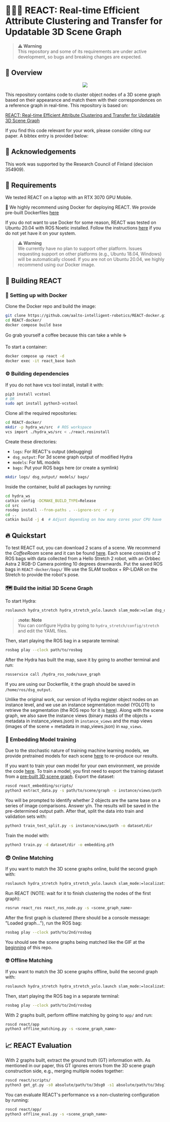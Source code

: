 # 🚀🚀🚀 REACT: Real-time Efficient Attribute Clustering and Transfer for Updatable 3D Scene Graph

> **:warning: Warning**<br>
> This repository and some of its requirements are under active development, so bugs and breaking changes are expected.

## 🚀 Overview

<div align="center">
    <img src="./assets/react_cut.gif">
</div>

This repository contains code to cluster object nodes of a 3D scene graph based on their appearance and match them with their correspondences on a reference graph in real-time. This repository is based on:

[REACT: Real-time Efficient Attribute Clustering and Transfer for Updatable 3D Scene Graph](https://arxiv.org)

If you find this code relevant for your work, please consider citing our paper. A bibtex entry is provided below:

## 🙏 Acknowledgements

This work was supported by the Research Council of Finland (decision 354909).

## 🤖 Requirements

We tested REACT on a laptop with an RTX 3070 GPU Mobile.

🐳 We highly recommend using Docker for deploying REACT. We provide pre-built Dockerfiles [here](https://github.com/aalto-intelligent-robotics/REACT-docker)

If you do not want to use Docker for some reason, REACT was tested on Ubuntu 20.04 with ROS Noetic installed. Follow the instructions [here](https://wiki.ros.org/ROS/Installation) if you do not yet have it on your system.

> **:warning: Warning**<br>
> We currently have no plan to support other platform. Issues requesting support on other platforms (e.g., Ubuntu 18.04, Windows) will be automatically closed. If you are not on Ubuntu 20.04, we highly recommend using our Docker image.

## 🧰 Building REACT

### 🐳 Setting up with Docker

Clone the Docker repo and build the image:

```bash
git clone https://github.com/aalto-intelligent-robotics/REACT-docker.git
cd REACT-docker/
docker compose build base
```

Go grab yourself a coffee because this can take a while ☕

To start a container:

```bash
docker compose up react -d
docker exec -it react_base bash
```

### ⚙ Building dependencies

If you do not have vcs tool install, install it with:

```bash
pip3 install vcstool
# OR
sudo apt install python3-vcstool
```

Clone all the required repositories:

```bash
cd REACT-docker/
mkdir -p hydra_ws/src  # ROS workspace
vcs import ./hydra_ws/src < ./react.rosinstall
```

Create these directories:

- `logs`: For REACT's output (debugging)
- `dsg_output`: For 3d scene graph output of modified Hydra
- `models`: For ML models
- `bags`: Put your ROS bags here (or create a symlink)

```bash
mkdir logs/ dsg_output/ models/ bags/
```

Inside the container, build all packages by running:

```bash
cd hydra_ws
catkin config -DCMAKE_BUILD_TYPE=Release
cd src
rosdep install --from-paths . --ignore-src -r -y
cd ..
catkin build -j 4  # Adjust depending on how many cores your CPU have
```

## 🔥 Quickstart

To test REACT out, you can download 2 scans of a scene. We recommend the *CoffeeRoom* scene and it can be found [here](https://drive.google.com/drive/folders/13984WvqdFPlq2DJG-6iNYHLAHxNozDFg?usp=sharing). Each scene consists of 2 ROS bags with data collected from a Hello Stretch 2 robot, with an Orbbec Astra 2 RGB-D Camera pointing 10 degrees downwards. Put the saved ROS bags in `REACT-docker/bags/` We use the SLAM toolbox + RP-LiDAR on the Stretch to provide the robot's pose.

### 🗺 Build the initial 3D Scene Graph

To start Hydra:

```bash
roslaunch hydra_stretch hydra_stretch_yolo.launch slam_mode:=slam dsg_output_prefix:=<scene_graph_name>_1 2> >(grep -v 'TF_REPEATED_DATA\|at line 278\|buffer_core')
```
> **:note: Note**<br>
> You can configure Hydra by going to `hydra_stretch/config/stretch` and edit the YAML files.

Then, start playing the ROS bag in a separate terminal:

```bash
rosbag play --clock path/to/rosbag
```

After the Hydra has built the map, save it by going to another terminal and run:

```bash
rosservice call /hydra_ros_node/save_graph
```

If you are using our Dockerfile, it the graph should be saved in `/home/ros/dsg_output`.

Unlike the original work, our version of Hydra register object nodes on an instance level, and we use an instance segmentation model (YOLO11) to retrieve the segmentation (the ROS repo for it is [here](https://github.com/aalto-intelligent-robotics/Hydra-Seg-ROS)). Along with the scene graph, we also save the instance views (binary masks of the objects + metadata in instance_views.json) in `instance_views` and the map views (images of the scene + metadata in map_views.json) in `map_views`.

### 🧠 Embedding Model training

Due to the stochastic nature of training machine learning models, we provide pretrained models for each scene [here](https://drive.google.com/drive/folders/1cfcZvqPy_1QZ2IkBLu1xnHGHMWdpgQhK?usp=sharing) to re-produce our results.

If you want to train your own model for your own environment, we provide the code [here](https://github.com/aalto-intelligent-robotics/REACT-Embedding). To train a model, you first need to export the training dataset from a [pre-built 3D scene graph](#%F0%9F%97%BA-build-the-initial-3d-scene-graph). Export the dataset:

```bash
roscd react_embedding/scripts/
python3 extract_data.py -s path/to/scene/graph -o instance/views/path
```

You will be prompted to identify whether 2 objects are the same base on a series of image comparisons. Answer y/n. The results will be saved in the  pre-determined output path. After that, split the data into train and validation sets with:

```bash
python3 train_test_split.py -s instance/views/path -o dataset/dir
```

Train the model with:

```bash
python3 train.py -d dataset/dir -o embedding.pth
```

### 😎 Online Matching

If you want to match the 3D scene graphs online, build the second graph with:

```bash
roslaunch hydra_stretch hydra_stretch_yolo.launch slam_mode:=localization dsg_output_prefix:=<scene_graph_name>_2 2> >(grep -v 'TF_REPEATED_DATA\|at line 278\|buffer_core')
```

Run REACT (NOTE: wait for it to finish clustering the nodes of the first graph):

```bash
rosrun react_ros react_ros_node.py -s <scene_graph_name>
```

After the first graph is clustered (there should be a console message: "Loaded graph..."), run the ROS bag:

```bash
rosbag play --clock path/to/2nd/rosbag
```

You should see the scene graphs being matched like the GIF at the [beginning](#overview) of this repo.

### 🤓 Offline Matching

If you want to match the 3D scene graphs offline, build the second graph with:

```bash
roslaunch hydra_stretch hydra_stretch_yolo.launch slam_mode:=localization dsg_output_prefix:=<scene_graph_name>_2 2> >(grep -v 'TF_REPEATED_DATA\|at line 278\|buffer_core')
```

Then, start playing the ROS bag in a separate terminal:

```bash
rosbag play --clock path/to/2nd/rosbag
```

With 2 graphs built, perform offline matching by going to `app/` and run:

```bash
roscd react/app
python3 offline_matching.py -s <scene_graph_name>
```

## 📈 REACT Evaluation

With 2 graphs built, extract the ground truth (GT) information with. As mentioned in our paper, this GT ignores errors from the 3D scene graph construction side, e.g., merging multiple nodes together:

```bash
roscd react/scripts/
python3 get_gt.py -s0 absolute/path/to/3dsg0 -s1 absolute/path/to/3dsg1
```

You can evaluate REACT's performance vs a non-clustering configuration by running:

```bash
roscd react/app/
python3 offline_eval.py -s <scene_graph_name>
```

